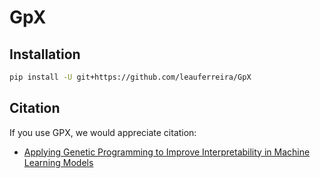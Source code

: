 # GpX

## Installation



```sh
pip install -U git+https://github.com/leauferreira/GpX
```


## Citation

If you use GPX, we would appreciate citation: 

* [Applying Genetic Programming to Improve Interpretability in Machine Learning Models](http://arxiv.org/abs/2005.09512)